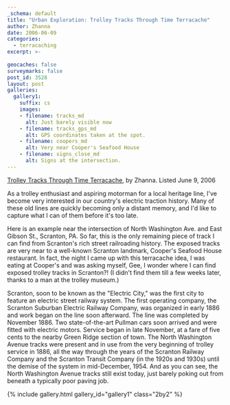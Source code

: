 ```yaml
---
_schema: default
title: "Urban Exploration: Trolley Tracks Through Time Terracache"
author: Zhanna
date: 2006-06-09
categories:
  - terracaching
excerpt: >- 
  
geocaches: false
surveymarks: false
post_id: 3528
layout: post 
galleries:
  gallery1:
    suffix: cs
    images: 
    - filename: tracks_md
      alt: Just barely visible now 
    - filename: tracks_gps_md
      alt: GPS coordinates taken at the spot.      
    - filename: coopers_md
      alt: Very near Cooper's Seafood House  
    - filename: signs_close_md
      alt: Signs at the intersection.                               
---
```


[Trolley Tracks Through Time Terracache](https://play.terracaching.com/Cache/LCJ9), by Zhanna. Listed June 9, 2006

As a trolley enthusiast and aspiring motorman for a local heritage line, I've become very interested in our country's electric traction history. Many of these old lines are quickly becoming only a distant memory, and I'd like to capture what I can of them before it's too late.

Here is an example near the intersection of North Washington Ave. and East Gibson St., Scranton, PA. So far, this is the only remaining piece of track I can find from Scranton's rich street railroading history.  The exposed tracks are very near to a well-known Scranton landmark, Cooper's Seafood House restaurant. In fact, the night I came up with this terracache idea, I was eating at Cooper's and was asking myself, Gee, I wonder where I can find exposed trolley tracks in Scranton?! (I didn't find them till a few weeks later, thanks to a man at the trolley museum.)

Scranton, soon to be known as the "Electric City," was the first city to feature an electric street railway system. The first operating company, the Scranton Suburban Electric Railway Company, was organized in early 1886 and work began on the line soon afterward. The line was completed by November 1886. Two state-of-the-art Pullman cars soon arrived and were fitted with electric motors. Service began in late November, at a fare of five cents to the nearby Green Ridge section of town. The North Washington Avenue tracks were present and in use from the very beginning of trolley service in 1886, all the way through the years of the Scranton Railway Company and the Scranton Transit Company (in the 1920s and 1930s) until the demise of the system in mid-December, 1954. And as you can see, the North Washington Avenue tracks still exist today, just barely poking out from beneath a typically poor paving job.

{% include gallery.html gallery_id="gallery1" class="2by2" %}


